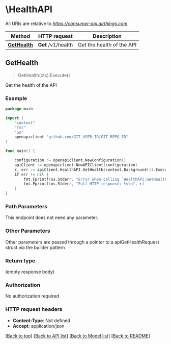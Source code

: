 # \HealthAPI

All URIs are relative to *https://consumer-api.airthings.com*

Method | HTTP request | Description
------------- | ------------- | -------------
[**GetHealth**](HealthAPI.md#GetHealth) | **Get** /v1/health | Get the health of the API



## GetHealth

> GetHealth(ctx).Execute()

Get the health of the API

### Example

```go
package main

import (
	"context"
	"fmt"
	"os"
	openapiclient "github.com/GIT_USER_ID/GIT_REPO_ID"
)

func main() {

	configuration := openapiclient.NewConfiguration()
	apiClient := openapiclient.NewAPIClient(configuration)
	r, err := apiClient.HealthAPI.GetHealth(context.Background()).Execute()
	if err != nil {
		fmt.Fprintf(os.Stderr, "Error when calling `HealthAPI.GetHealth``: %v\n", err)
		fmt.Fprintf(os.Stderr, "Full HTTP response: %v\n", r)
	}
}
```

### Path Parameters

This endpoint does not need any parameter.

### Other Parameters

Other parameters are passed through a pointer to a apiGetHealthRequest struct via the builder pattern


### Return type

 (empty response body)

### Authorization

No authorization required

### HTTP request headers

- **Content-Type**: Not defined
- **Accept**: application/json

[[Back to top]](#) [[Back to API list]](../README.md#documentation-for-api-endpoints)
[[Back to Model list]](../README.md#documentation-for-models)
[[Back to README]](../README.md)

